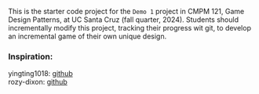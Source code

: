 This is the starter code project for the `Demo 1` project in CMPM 121, Game Design Patterns, at UC Santa Cruz (fall quarter, 2024). Students should incrementally modify this project, tracking their progress wit git, to develop an incremental game of their own unique design.

### Inspiration:
yingting1018: [github](https://github.com/yingting1018/cmpm-121-demo-1)  
rozy-dixon: [github](https://github.com/rozy-dixon/cmpm-121-demo-1)  

